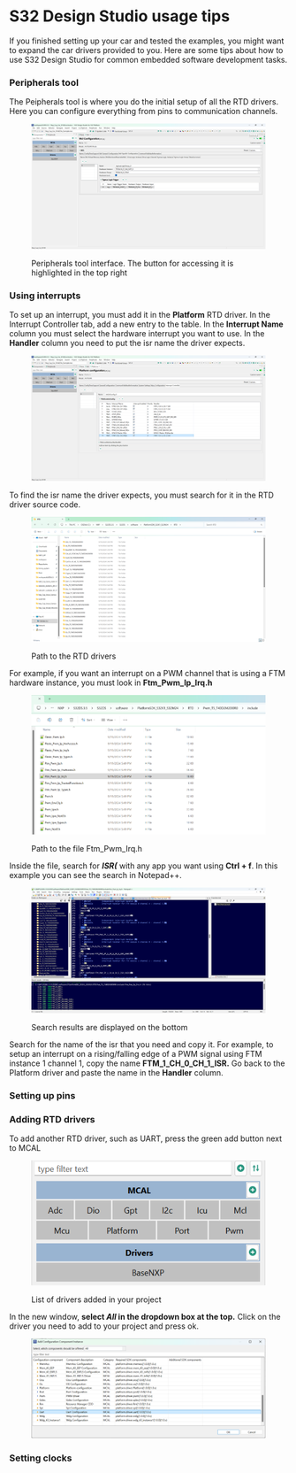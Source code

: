 # S32 Design Studio usage tips

If you finished setting up your car and tested the examples, you might want to expand the car drivers provided to you. Here are some tips about how to use S32 Design Studio for common embedded software development tasks.

### Peripherals tool

The Peipherals tool is where you do the initial setup of all the RTD drivers. Here you can configure everything from pins to communication channels.

<figure><img src="../.gitbook/assets/image (38).png" alt=""><figcaption><p>Peripherals tool interface. The button for accessing it is highlighted in the top right</p></figcaption></figure>

### Using interrupts

To set up an interrupt, you must add it in the **Platform** RTD driver. In the Interrupt Controller tab, add a new entry to the table. In the **Interrupt Name** column you must select the hardware interrupt you want to use. In the **Handler** column you need to put the isr name the driver expects.

<figure><img src="../.gitbook/assets/image (39).png" alt=""><figcaption></figcaption></figure>

To find the isr name the driver expects, you must search for it in the RTD driver source code.&#x20;

<figure><img src="../.gitbook/assets/image (41).png" alt=""><figcaption><p>Path to the RTD drivers</p></figcaption></figure>

For example, if you want an interrupt on a PWM channel that is using a FTM hardware instance, you must look in **Ftm\_Pwm\_Ip\_Irq.h**

<figure><img src="../.gitbook/assets/image (42).png" alt=""><figcaption><p>Path to the file Ftm_Pwm_Irq.h</p></figcaption></figure>

Inside the file, search for _**ISR(**_ with any app you want using **Ctrl + f**. In this example you can see the search in Notepad++.

<figure><img src="../.gitbook/assets/image (43).png" alt=""><figcaption><p>Search results are displayed on the bottom</p></figcaption></figure>

Search for the name of the isr that you need and copy it. For example, to setup an interrupt on a rising/falling edge of a PWM signal using FTM instance 1 channel 1, copy the name **FTM\_1\_CH\_0\_CH\_1\_ISR.** Go back to the Platform driver and paste the name in the **Handler** column.

### Setting up pins

### Adding RTD drivers

To add another RTD driver, such as UART, press the green add button next to MCAL

<figure><img src="../.gitbook/assets/image (36).png" alt=""><figcaption><p>List of drivers added in your project</p></figcaption></figure>

In the new window, **select **_**All**_** in the dropdown box at the top.** Click on the driver you need to add to your project and press ok.

<figure><img src="../.gitbook/assets/image (37).png" alt=""><figcaption></figcaption></figure>

### Setting clocks
